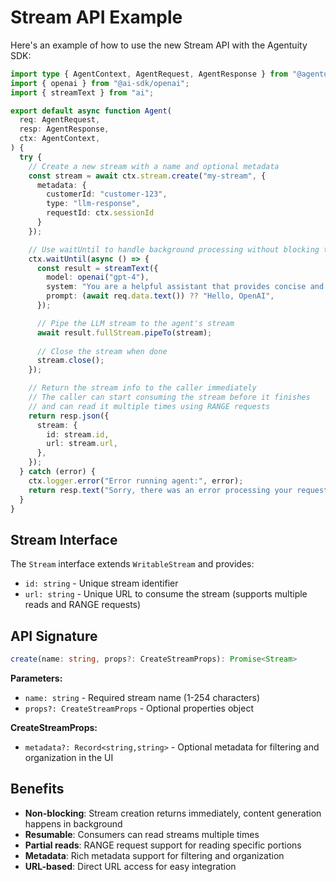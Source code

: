 # Stream API Example

Here's an example of how to use the new Stream API with the Agentuity SDK:

```typescript
import type { AgentContext, AgentRequest, AgentResponse } from "@agentuity/sdk";
import { openai } from "@ai-sdk/openai";
import { streamText } from "ai";

export default async function Agent(
  req: AgentRequest,
  resp: AgentResponse,
  ctx: AgentContext,
) {
  try {
    // Create a new stream with a name and optional metadata
    const stream = await ctx.stream.create("my-stream", {
      metadata: {
        customerId: "customer-123",
        type: "llm-response",
        requestId: ctx.sessionId
      }
    });

    // Use waitUntil to handle background processing without blocking the response
    ctx.waitUntil(async () => {
      const result = streamText({
        model: openai("gpt-4"),
        system: "You are a helpful assistant that provides concise and accurate information.",
        prompt: (await req.data.text()) ?? "Hello, OpenAI",
      });

      // Pipe the LLM stream to the agent's stream
      await result.fullStream.pipeTo(stream);
      
      // Close the stream when done
      stream.close();
    });

    // Return the stream info to the caller immediately
    // The caller can start consuming the stream before it finishes
    // and can read it multiple times using RANGE requests
    return resp.json({
      stream: {
        id: stream.id,
        url: stream.url,
      },
    });
  } catch (error) {
    ctx.logger.error("Error running agent:", error);
    return resp.text("Sorry, there was an error processing your request.");
  }
}
```

## Stream Interface

The `Stream` interface extends `WritableStream` and provides:

- `id: string` - Unique stream identifier
- `url: string` - Unique URL to consume the stream (supports multiple reads and RANGE requests)

## API Signature

```typescript
create(name: string, props?: CreateStreamProps): Promise<Stream>
```

**Parameters:**
- `name: string` - Required stream name (1-254 characters)
- `props?: CreateStreamProps` - Optional properties object

**CreateStreamProps:**
- `metadata?: Record<string,string>` - Optional metadata for filtering and organization in the UI

## Benefits

- **Non-blocking**: Stream creation returns immediately, content generation happens in background
- **Resumable**: Consumers can read streams multiple times
- **Partial reads**: RANGE request support for reading specific portions
- **Metadata**: Rich metadata support for filtering and organization
- **URL-based**: Direct URL access for easy integration
